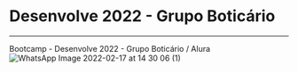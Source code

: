 # Desenvolve 2022 - Grupo Boticário
---
 Bootcamp - Desenvolve 2022 - Grupo Boticário / Alura
![WhatsApp Image 2022-02-17 at 14 30 06 (1)](https://user-images.githubusercontent.com/86075683/167869863-fc13cc61-e01e-4384-b7d8-59d82e549eff.jpeg)

